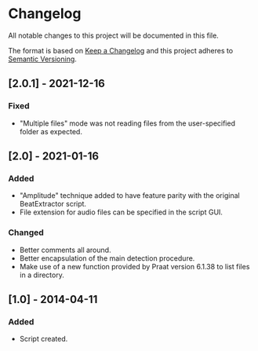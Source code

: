 # Changelog
All notable changes to this project will be documented in this file.

The format is based on [Keep a Changelog](http://keepachangelog.com/en/1.0.0/)
and this project adheres to [Semantic Versioning](http://semver.org/spec/v2.0.0.html).

## [2.0.1] - 2021-12-16
### Fixed
- "Multiple files" mode was not reading files from the user-specified folder as expected.

## [2.0] - 2021-01-16
### Added
- "Amplitude" technique added to have feature parity with the original BeatExtractor script.
- File extension for audio files can be specified in the script GUI.

### Changed
- Better comments all around.
- Better encapsulation of the main detection procedure.
- Make use of a new function provided by Praat version 6.1.38 to list files in a directory.

## [1.0] - 2014-04-11
### Added
- Script created.
